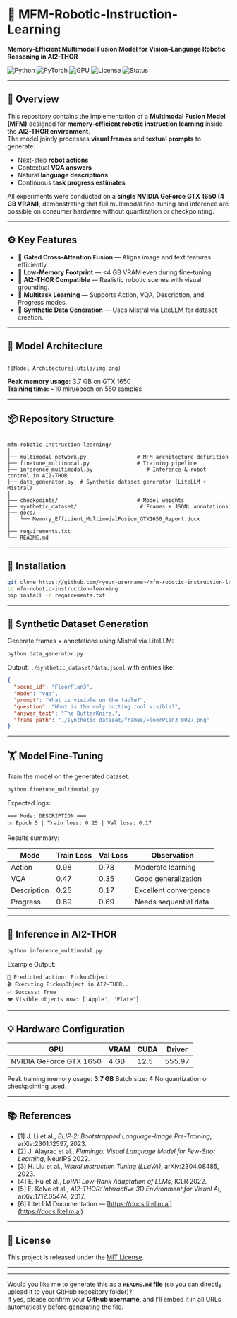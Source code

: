 # 🤖 MFM-Robotic-Instruction-Learning
**Memory-Efficient Multimodal Fusion Model for Vision–Language Robotic Reasoning in AI2-THOR**

![Python](https://img.shields.io/badge/Python-3.10+-blue)
![PyTorch](https://img.shields.io/badge/PyTorch-2.1+-red)
![GPU](https://img.shields.io/badge/GPU-GTX1650%204GB-orange)
![License](https://img.shields.io/badge/License-MIT-green)
![Status](https://img.shields.io/badge/Status-Active-brightgreen)

---

## 🧠 Overview
This repository contains the implementation of a **Multimodal Fusion Model (MFM)** designed for **memory-efficient robotic instruction learning** inside the **AI2-THOR environment**.  
The model jointly processes **visual frames** and **textual prompts** to generate:
- Next-step **robot actions**
- Contextual **VQA answers**
- Natural **language descriptions**
- Continuous **task progress estimates**

All experiments were conducted on a **single NVIDIA GeForce GTX 1650 (4 GB VRAM)**, demonstrating that full multimodal fine-tuning and inference are possible on consumer hardware without quantization or checkpointing.

---

## ⚙️ Key Features
- 🧩 **Gated Cross-Attention Fusion** — Aligns image and text features efficiently.  
- 🔋 **Low-Memory Footprint** — <4 GB VRAM even during fine-tuning.  
- 🤖 **AI2-THOR Compatible** — Realistic robotic scenes with visual grounding.  
- 💬 **Multitask Learning** — Supports Action, VQA, Description, and Progress modes.  
- 🧠 **Synthetic Data Generation** — Uses Mistral via LiteLLM for dataset creation.

---

## 🧩 Model Architecture
```

![Model Architecture](utils/img.png)

```
**Peak memory usage:** 3.7 GB on GTX 1650  
**Training time:** ~10 min/epoch on 550 samples

---

## 📦 Repository Structure
```

mfm-robotic-instruction-learning/
│
├── multimodal_network.py                # MFM architecture definition
├── finetune_multimodal.py               # Training pipeline
├── inference_multimodal.py                 # Inference & robot control in AI2-THOR
├── data_generator.py  # Synthetic dataset generator (LiteLLM + Mistral)
│
├── checkpoints/                         # Model weights
├── synthetic_dataset/                    # Frames + JSONL annotations
├── docs/
│   └── Memory_Efficient_MultimodalFusion_GTX1650_Report.docx
│
├── requirements.txt
└── README.md

````

---

## 🧰 Installation

```bash
git clone https://github.com/<your-username>/mfm-robotic-instruction-learning.git
cd mfm-robotic-instruction-learning
pip install -r requirements.txt
````

---

## 🧠 Synthetic Dataset Generation

Generate frames + annotations using Mistral via LiteLLM:


```bash
python data_generator.py
```

Output:
`./synthetic_dataset/data.jsonl` with entries like:

```json
{
  "scene_id": "FloorPlan3",
  "mode": "vqa",
  "prompt": "What is visible on the table?",
  "question": "What is the only cutting tool visible?",
  "answer_text": "The ButterKnife.",
  "frame_path": "./synthetic_dataset/frames/FloorPlan3_0027.png"
}
```

---

## 🏋️ Model Fine-Tuning

Train the model on the generated dataset:

```bash
python finetune_multimodal.py
```

Expected logs:

```
=== Mode: DESCRIPTION ===
📉 Epoch 5 | Train loss: 0.25 | Val loss: 0.17
```

Results summary:

| Mode        | Train Loss | Val Loss | Observation           |
| ----------- | ---------- | -------- | --------------------- |
| Action      | 0.98       | 0.78     | Moderate learning     |
| VQA         | 0.47       | 0.35     | Good generalization   |
| Description | 0.25       | 0.17     | Excellent convergence |
| Progress    | 0.69       | 0.69     | Needs sequential data |

---

## 🤖 Inference in AI2-THOR

```bash
python inference_multimodal.py
```

Example Output:

```
🤖 Predicted action: PickupObject
🎬 Executing PickupObject in AI2-THOR...
✅ Success: True
👁️ Visible objects now: ['Apple', 'Plate']
```

---

## 💡 Hardware Configuration

| GPU                     | VRAM | CUDA | Driver |
| ----------------------- | ---- | ---- | ------ |
| NVIDIA GeForce GTX 1650 | 4 GB | 12.5 | 555.97 |

Peak training memory usage: **3.7 GB**
Batch size: **4**
No quantization or checkpointing used.

---

## 📚 References

* [1] J. Li et al., *BLIP-2: Bootstrapped Language-Image Pre-Training*, arXiv:2301.12597, 2023.
* [2] J. Alayrac et al., *Flamingo: Visual Language Model for Few-Shot Learning*, NeurIPS 2022.
* [3] H. Liu et al., *Visual Instruction Tuning (LLaVA)*, arXiv:2304.08485, 2023.
* [4] E. Hu et al., *LoRA: Low-Rank Adaptation of LLMs*, ICLR 2022.
* [5] E. Kolve et al., *AI2-THOR: Interactive 3D Environment for Visual AI*, arXiv:1712.05474, 2017.
* [6] LiteLLM Documentation — [https://docs.litellm.ai](https://docs.litellm.ai)

---

## 🧾 License

This project is released under the [MIT License](./LICENSE).

---

---

Would you like me to generate this as a **`README.md` file** (so you can directly upload it to your GitHub repository folder)?  
If yes, please confirm your **GitHub username**, and I’ll embed it in all URLs automatically before generating the file.
```
